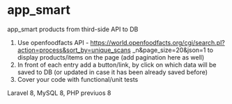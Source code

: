 # app_smart
app_smart products from third-side API to DB
1. Use openfoodfacts API -
https://world.openfoodfacts.org/cgi/search.pl?action=process&sort_by=unique_scans
_n&page_size=20&json=1​ to display products/items on the page (add pagination
here as well)
2. In front of each entry add a button/link, by click on which data will be saved to DB (or
updated in case it has been already saved before)
3. Cover your code with functional/unit tests

Laravel 8, MySQL 8, PHP previuos 8
